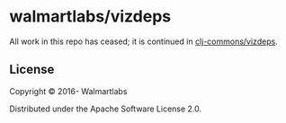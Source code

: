 # walmartlabs/vizdeps

All work in this repo has ceased; it is continued in [clj-commons/vizdeps](https://github.com/clj-commons/vizdeps/).

## License

Copyright © 2016- Walmartlabs

Distributed under the Apache Software License 2.0.

